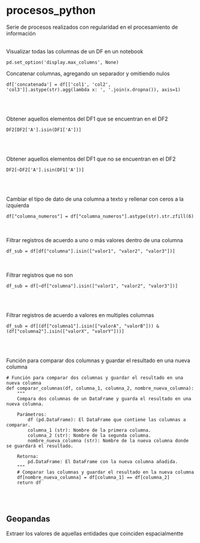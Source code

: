 # procesos_python
Serie de procesos realizados con regularidad en el procesamiento de información
<br><br>

Visualizar todas las columnas de un DF en un notebook
```
pd.set_option('display.max_columns', None)
```

Concatenar columnas, agregando un separador y omitiendo nulos
```
df['concatenada'] = df[['col1', 'col2', 'col3']].astype(str).agg(lambda x: ', '.join(x.dropna()), axis=1)
```
<br><br>


Obtener aquellos elementos del DF1 que se encuentran en el DF2
```
DF2[DF2['A'].isin(DF1['A'])]
```
<br><br>

Obtener aquellos elementos del DF1 que no se encuentran en el DF2
```
DF2[~DF2['A'].isin(DF1['A'])]
```
<br><br>

Cambiar el tipo de dato de una columna a texto y rellenar con ceros a la izquierda
```
df["columna_numeros"] = df["columna_numeros"].astype(str).str.zfill(6)
```
<br><br>
Filtrar registros de acuerdo a uno o más valores dentro de una columna
```
df_sub = df[df["columna"].isin(["valor1", "valor2", "valor3"])]
```
<br><br>
Filtrar registros que no son 
```
df_sub = df[~df["columna"].isin(["valor1", "valor2", "valor3"])]
```
<br><br>

Filtrar registros de acuerdo a valores en multiples columnas
```
df_sub = df[(df["columna1"].isin(["valorA", "valorB"])) & (df["columna2"].isin(["valorX", "valorY"]))]

```
<br><br>

Función para comparar dos columnas y guardar el resultado en una nueva columna
```
# Función para comparar dos columnas y guardar el resultado en una nueva columna
def comparar_columnas(df, columna_1, columna_2, nombre_nueva_columna):
    """
    Compara dos columnas de un DataFrame y guarda el resultado en una nueva columna.

    Parámetros:
        df (pd.DataFrame): El DataFrame que contiene las columnas a comparar.
        columna_1 (str): Nombre de la primera columna.
        columna_2 (str): Nombre de la segunda columna.
        nombre_nueva_columna (str): Nombre de la nueva columna donde se guardará el resultado.

    Retorna:
        pd.DataFrame: El DataFrame con la nueva columna añadida.
    """
    # Comparar las columnas y guardar el resultado en la nueva columna
    df[nombre_nueva_columna] = df[columna_1] == df[columna_2]
    return df
```
<br><br>
## Geopandas
Extraer los valores de aquellas entidades que coinciden espacialmentte





```

```
